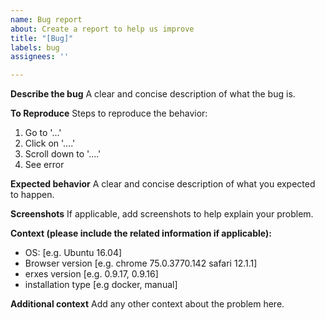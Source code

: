 ```yaml
---
name: Bug report
about: Create a report to help us improve
title: "[Bug]"
labels: bug
assignees: ''

---
```


<!-- Please use this template while reporting a bug and provide as much info as possible. Not doing so may result in your bug not being addressed in a timely manner. Thanks!

If the matter is security related, please disclose it privately via info@erxes.io
-->

**Describe the bug**
A clear and concise description of what the bug is.

**To Reproduce**
Steps to reproduce the behavior:
1. Go to '...'
2. Click on '....'
3. Scroll down to '....'
4. See error

**Expected behavior**
A clear and concise description of what you expected to happen.

**Screenshots**
If applicable, add screenshots to help explain your problem.

**Context (please include the related information if applicable):**
 - OS: [e.g. Ubuntu 16.04]
 - Browser version [e.g. chrome 75.0.3770.142 safari  12.1.1]
 - erxes version [e.g. 0.9.17, 0.9.16]
 - installation type [e.g docker, manual]

**Additional context**
Add any other context about the problem here.
